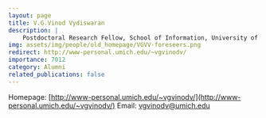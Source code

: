 ```yaml
---
layout: page
title: V.G.Vinod Vydiswaran
description: |
    Postdoctoral Research Fellow, School of Information, University of Michigan
img: assets/img/people/old_homepage/VGVV-foreseers.png
redirect: http://www-personal.umich.edu/~vgvinodv/
importance: 7012
category: Alumni
related_publications: false
---
```

Homepage: [http://www-personal.umich.edu/~vgvinodv/](http://www-personal.umich.edu/~vgvinodv/)
Email: [vgvinodv@umich.edu](mailto:vgvinodv@umich.edu)
